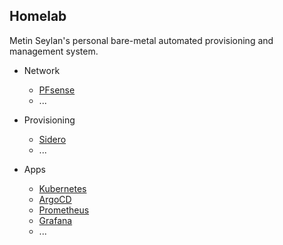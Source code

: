 ## Homelab

Metin Seylan's personal bare-metal automated provisioning and management system.

- Network
    - [PFsense](https://www.pfsense.org/)
    - ...
- Provisioning
  - [Sidero](https://www.sidero.dev/)
  - ...

- Apps
  - [Kubernetes](https://kubernetes.io/)
  - [ArgoCD](https://argoproj.github.io/argo-cd/)
  - [Prometheus](https://prometheus.io/)
  - [Grafana](https://grafana.com/)
  - ...
  